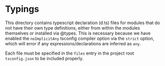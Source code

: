 # Typings

This directory contains typescript declaration (d.ts) files for modules that do not have their own type definitions, either from within the modules themselves or installed via @types. This is necessary because we have enabled the `noImplicitAny` tsconfig compiler option via the `strict` option, which will error if any expressions/declarations are inferred as `any`.

Each file must be specified in the `files` entry in the project root `tsconfig.json` to be included properly.
